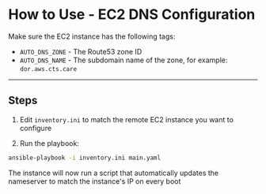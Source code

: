 # How to Use - EC2 DNS Configuration

Make sure the EC2 instance has the following tags:

- `AUTO_DNS_ZONE` - The Route53 zone ID
- `AUTO_DNS_NAME` - The subdomain name of the zone, for example: `dor.aws.cts.care`

---

## Steps

1. Edit `inventory.ini` to match the remote EC2 instance you want to configure

2. Run the playbook:

```bash
ansible-playbook -i inventory.ini main.yaml
```

The instance will now run a script that automatically updates the nameserver to match the instance's IP on every boot

